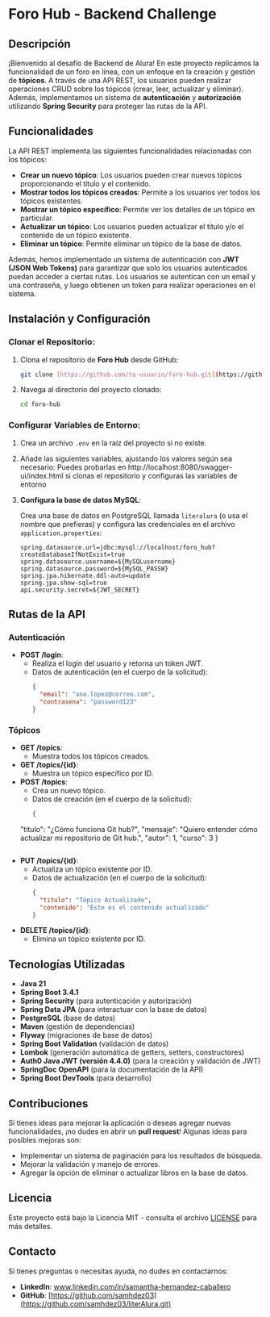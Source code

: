 # Foro Hub - Backend Challenge

## Descripción

¡Bienvenido al desafío de Backend de Alura! En este proyecto replicamos la funcionalidad de un foro en línea, con un enfoque en la creación y gestión de **tópicos**. A través de una API REST, los usuarios pueden realizar operaciones CRUD sobre los tópicos (crear, leer, actualizar y eliminar). Además, implementamos un sistema de **autenticación** y **autorización** utilizando **Spring Security** para proteger las rutas de la API.

## Funcionalidades

La API REST implementa las siguientes funcionalidades relacionadas con los tópicos:

- **Crear un nuevo tópico**: Los usuarios pueden crear nuevos tópicos proporcionando el título y el contenido.
- **Mostrar todos los tópicos creados**: Permite a los usuarios ver todos los tópicos existentes.
- **Mostrar un tópico específico**: Permite ver los detalles de un tópico en particular.
- **Actualizar un tópico**: Los usuarios pueden actualizar el título y/o el contenido de un tópico existente.
- **Eliminar un tópico**: Permite eliminar un tópico de la base de datos.

Además, hemos implementado un sistema de autenticación con **JWT (JSON Web Tokens)** para garantizar que solo los usuarios autenticados puedan acceder a ciertas rutas. Los usuarios se autentican con un email y una contraseña, y luego obtienen un token para realizar operaciones en el sistema.


## Instalación y Configuración

### Clonar el Repositorio:

1. Clona el repositorio de **Foro Hub** desde GitHub:
    ```bash
    git clone [https://github.com/tu-usuario/foro-hub.git](https://github.com/samhdez03/foro-hub.git)]
    ```

2. Navega al directorio del proyecto clonado:
    ```bash
    cd foro-hub
    ```

### Configurar Variables de Entorno:

1. Crea un archivo `.env` en la raíz del proyecto si no existe.
2. Añade las siguientes variables, ajustando los valores según sea necesario:
Puedes probarlas en http://localhost:8080/swagger-ui/index.html si clonas el repositorio y configuras las variables de entorno
3. **Configura la base de datos MySQL**:

   Crea una base de datos en PostgreSQL llamada `literalura` (o usa el nombre que prefieras) y configura las credenciales en el archivo `application.properties`:

   ```properties
   spring.datasource.url=jdbc:mysql://localhost/foro_hub?createDatabaseIfNotExist=true
   spring.datasource.username=${MySQLusername}
   spring.datasource.password=${MySQL_PASSW}
   spring.jpa.hibernate.ddl-auto=update
   spring.jpa.show-sql=true
   api.security.secret=${JWT_SECRET}
   ```

## Rutas de la API
### **Autenticación**

- **POST /login**: 
  - Realiza el login del usuario y retorna un token JWT.
  - Datos de autenticación (en el cuerpo de la solicitud):
    ```json
    {
      "email": "ana.lopez@correo.com",
      "contrasena": "password123"
    }
    ```

### **Tópicos**

- **GET /topics**: 
  - Muestra todos los tópicos creados.
- **GET /topics/{id}**: 
  - Muestra un tópico específico por ID.
- **POST /topics**: 
  - Crea un nuevo tópico.
  - Datos de creación (en el cuerpo de la solicitud):
    ```json
    {
  "titulo": "¿Cómo funciona Git hub?",
  "mensaje": "Quiero entender cómo actualizar mi repositorio de Git hub.",
  "autor": 1,
  "curso": 3
}
    ```
- **PUT /topics/{id}**: 
  - Actualiza un tópico existente por ID.
  - Datos de actualización (en el cuerpo de la solicitud):
    ```json
    {
      "titulo": "Tópico Actualizado",
      "contenido": "Este es el contenido actualizado"
    }
    ```
- **DELETE /topics/{id}**: 
  - Elimina un tópico existente por ID.

## Tecnologías Utilizadas

- **Java 21**
- **Spring Boot 3.4.1**
- **Spring Security** (para autenticación y autorización)
- **Spring Data JPA** (para interactuar con la base de datos)
- **PostgreSQL** (base de datos)
- **Maven** (gestión de dependencias)
- **Flyway** (migraciones de base de datos)
- **Spring Boot Validation** (validación de datos)
- **Lombok** (generación automática de getters, setters, constructores)
- **Auth0 Java JWT (versión 4.4.0)** (para la creación y validación de JWT)
- **SpringDoc OpenAPI** (para la documentación de la API)
- **Spring Boot DevTools** (para desarrollo)

## Contribuciones

Si tienes ideas para mejorar la aplicación o deseas agregar nuevas funcionalidades, ¡no dudes en abrir un **pull request**! Algunas ideas para posibles mejoras son:

- Implementar un sistema de paginación para los resultados de búsqueda.
- Mejorar la validación y manejo de errores.
- Agregar la opción de eliminar o actualizar libros en la base de datos.

## Licencia

Este proyecto está bajo la Licencia MIT - consulta el archivo [LICENSE](LICENSE) para más detalles.

## Contacto

Si tienes preguntas o necesitas ayuda, no dudes en contactarnos:
- **LinkedIn**: www.linkedin.com/in/samantha-hernandez-caballero
- **GitHub**: [https://github.com/samhdez03](https://github.com/samhdez03/literAlura.git)

